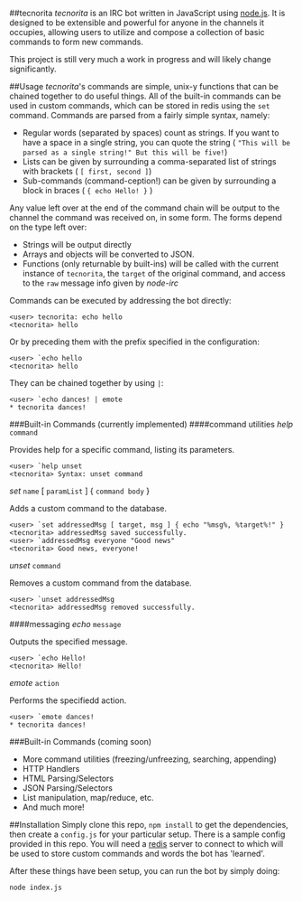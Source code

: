 ##tecnorita
_tecnorita_ is an IRC bot written in JavaScript using [node.js](http://nodejs.org). It is designed to be extensible and powerful for anyone in the channels it occupies, allowing users to utilize and compose a collection of basic commands to form new commands.

This project is still very much a work in progress and will likely change significantly.

##Usage
_tecnorita_'s commands are simple, unix-y functions that can be chained together to do useful things. All of the built-in commands can be used in custom commands, which can be stored in redis using the `set` command. Commands are parsed from a fairly simple syntax, namely:

* Regular words (separated by spaces) count as strings. If you want to have a space in a single string, you can quote the string ( `"This will be parsed as a single string!" But this will be five!`)
* Lists can be given by surrounding a comma-separated list of strings with brackets ( `[ first, second ]`)
* Sub-commands (command-ception!) can be given by surrounding a block in braces ( `{ echo Hello! }` )

Any value left over at the end of the command chain will be output to the channel the command was received on, in some form. The forms depend on the type left over:

* Strings will be output directly
* Arrays and objects will be converted to JSON.
* Functions (only returnable by built-ins) will be called with the current instance of `tecnorita`, the `target` of the original command, and access to the `raw` message info given by _node-irc_

Commands can be executed by addressing the bot directly:
```
<user> tecnorita: echo hello
<tecnorita> hello
```
Or by preceding them with the prefix specified in the configuration:
```
<user> `echo hello
<tecnorita> hello
```

They can be chained together by using `|`:
```
<user> `echo dances! | emote
* tecnorita dances!
```

###Built-in Commands (currently implemented)
####command utilities
*help* `command`

Provides help for a specific command, listing its parameters.
```
<user> `help unset
<tecnorita> Syntax: unset command
```

*set* `name` [ `paramList` ] { `command body` }

Adds a custom command to the database.
```
<user> `set addressedMsg [ target, msg ] { echo "%msg%, %target%!" }
<tecnorita> addressedMsg saved successfully.
<user> `addressedMsg everyone "Good news"
<tecnorita> Good news, everyone!
```

*unset* `command`

Removes a custom command from the database.
```
<user> `unset addressedMsg
<tecnorita> addressedMsg removed successfully.
```

####messaging
*echo* `message`

Outputs the specified message.
```
<user> `echo Hello!
<tecnorita> Hello!
```

*emote* `action`

Performs the specifiedd action.
```
<user> `emote dances!
* tecnorita dances!
```

###Built-in Commands (coming soon)
* More command utilities (freezing/unfreezing, searching, appending)
* HTTP Handlers
* HTML Parsing/Selectors
* JSON Parsing/Selectors
* List manipulation, map/reduce, etc.
* And much more!

##Installation
Simply clone this repo, `npm install` to get the dependencies, then create a `config.js` for your particular setup. There is a sample config provided in this repo. You will need a [redis](http://redis.io/) server to connect to which will be used to store custom commands and words the bot has 'learned'.

After these things have been setup, you can run the bot by simply doing:
```
node index.js
```
